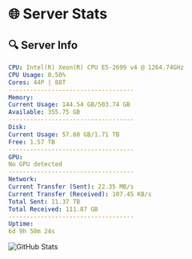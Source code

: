 # 🌐 Server Stats
## 🔍 Server Info
```yaml
CPU: Intel(R) Xeon(R) CPU E5-2699 v4 @ 1264.74GHz
CPU Usage: 0.50%
Cores: 44P | 88T
-----------------------------------
Memory:
Current Usage: 144.54 GB/503.74 GB
Available: 355.75 GB
-----------------------------------
Disk:
Current Usage: 57.60 GB/1.71 TB
Free: 1.57 TB
-----------------------------------
GPU:
No GPU detected
-----------------------------------
Network:
Current Transfer (Sent): 22.35 MB/s
Current Transfer (Received): 107.45 KB/s
Total Sent: 11.37 TB
Total Received: 111.87 GB
-----------------------------------
Uptime:
6d 9h 50m 24s
```
![GitHub Stats](https://img.shields.io/badge/Updated-2025-03-14_07:13:13-blue)